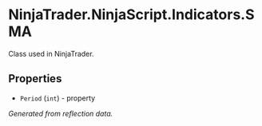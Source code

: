 # NinjaTrader.NinjaScript.Indicators.SMA
Class used in NinjaTrader.

## Properties
- `Period` (`int`) - property

*Generated from reflection data.*
